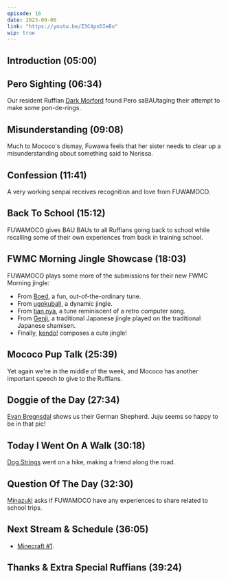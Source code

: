 ```yaml
---
episode: 16
date: 2023-09-06
link: "https://youtu.be/Z3C4pzDIeEo"
wip: true
---
```


## Introduction (05:00)

## Pero Sighting (06:34)

Our resident Ruffian [Dark Morford](https://twitter.com/darkmorford/status/1698809325748461591) found Pero saBAUtaging their attempt to make some pon-de-rings.

## Misunderstanding (09:08)

Much to Mococo's dismay, Fuwawa feels that her sister needs to clear up a misunderstanding about something said to Nerissa.

## Confession (11:41)

A very working senpai receives recognition and love from FUWAMOCO.

## Back To School (15:12)

FUWAMOCO gives BAU BAUs to all Ruffians going back to school while recalling some of their own experiences from back in training school.

## FWMC Morning Jingle Showcase (18:03)

FUWAMOCO plays some more of the submissions for their new FWMC Morning jingle:

* From [Boed](https://twitter.com/Edeadbl/status/1696245083991887900), a fun, out-of-the-ordinary tune.
* From [ugokuball](https://twitter.com/ugokuball/status/1696499302879936627), a dynamic jingle.
* From [tian nya](https://twitter.com/tiannya_/status/1695967607361278003), a tune reminiscent of a retro computer song.
* From [Genji](https://twitter.com/GenjiPriv/status/1695911705833042176), a traditional Japanese jingle played on the traditional Japanese shamisen.
* Finally, [kendo!](https://twitter.com/kendddo/status/1695449790862217554) composes a cute jingle!

## Mococo Pup Talk (25:39)

Yet again we're in the middle of the week, and Mococo has another important speech to give to the Ruffians.

## Doggie of the Day (27:34)

[Evan Bregnsdal](https://twitter.com/EvanBregnsdal/status/1698918072634298804) shows us their German Shepherd. Juju seems so happy to be in that pic!

## Today I Went On A Walk (30:18)

[Dog Strings](https://twitter.com/Dog_Strings/status/1698967826181259484) went on a hike, making a friend along the road.

## Question Of The Day (32:30)

[Minazuki](https://twitter.com/minazukifwmc/status/1698213603676148214) asks if FUWAMOCO have any experiences to share related to school trips.

## Next Stream & Schedule (36:05)

* [Minecraft #1](https://youtu.be/mn2yVMiDAGs).

## Thanks & Extra Special Ruffians (39:24)

